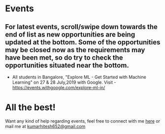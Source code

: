 # Events

## For latest events, scroll/swipe down towards the end of list as new opportunities are being updated at the bottom. Some of the opportunities may be closed now as the requirements may have been met, so do try to check the opportunities situated near the bottom.

- All students in Bangalore, "Explore ML - Get Started with Machine Learning" on 27 & 28 July,2019 with Google. Visit - https://events.withgoogle.com/explore-ml-in/

# All the best!

Want any kind of help regarding events, feel free to connect with me [here]() or mail me at kumarhitesh652@gmail.com
